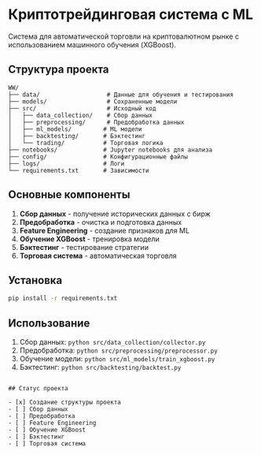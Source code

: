 # Криптотрейдинговая система с ML

Система для автоматической торговли на криптовалютном рынке с использованием машинного обучения (XGBoost).

## Структура проекта

```
WW/
├── data/                   # Данные для обучения и тестирования
├── models/                 # Сохраненные модели
├── src/                    # Исходный код
│   ├── data_collection/    # Сбор данных
│   ├── preprocessing/      # Предобработка данных
│   ├── ml_models/         # ML модели
│   ├── backtesting/       # Бэктестинг
│   └── trading/           # Торговая логика
├── notebooks/             # Jupyter notebooks для анализа
├── config/                # Конфигурационные файлы
├── logs/                  # Логи
└── requirements.txt       # Зависимости
```

## Основные компоненты

1. **Сбор данных** - получение исторических данных с бирж
2. **Предобработка** - очистка и подготовка данных
3. **Feature Engineering** - создание признаков для ML
4. **Обучение XGBoost** - тренировка модели
5. **Бэктестинг** - тестирование стратегии
6. **Торговая система** - автоматическая торговля

## Установка

```bash
pip install -r requirements.txt
```

## Использование

1. Сбор данных: `python src/data_collection/collector.py`
2. Предобработка: `python src/preprocessing/preprocessor.py`
3. Обучение модели: `python src/ml_models/train_xgboost.py`
4. Бэктестинг: `python src/backtesting/backtest.py`
```

## Статус проекта

- [x] Создание структуры проекта
- [ ] Сбор данных
- [ ] Предобработка
- [ ] Feature Engineering
- [ ] Обучение XGBoost
- [ ] Бэктестинг
- [ ] Торговая система 
